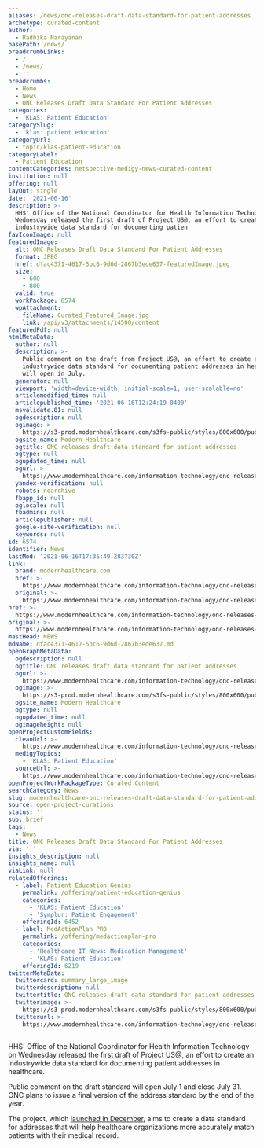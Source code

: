 ```yaml
---
aliases: /news/onc-releases-draft-data-standard-for-patient-addresses
archetype: curated-content
author:
  - Radhika Narayanan
basePath: /news/
breadcrumbLinks:
  - /
  - /news/
  - ''
breadcrumbs:
  - Home
  - News
  - ONC Releases Draft Data Standard For Patient Addresses
categories:
  - 'KLAS: Patient Education'
categorySlug:
  - 'klas: patient education'
categoryUrl:
  - topic/klas-patient-education
categoryLabel:
  - Patient Education
contentCategories: netspective-medigy-news-curated-content
institution: null
offering: null
layOut: single
date: '2021-06-16'
description: >-
  HHS' Office of the National Coordinator for Health Information Technology on
  Wednesday released the first draft of Project US@, an effort to create an
  industrywide data standard for documenting patien
favIconImage: null
featuredImage:
  alt: ONC Releases Draft Data Standard For Patient Addresses
  format: JPEG
  href: dfac4371-4617-5bc6-9d6d-2867b3ede637-featuredImage.jpeg
  size:
    - 600
    - 800
  valid: true
  workPackage: 6574
  wpAttachment:
    fileName: Curated_Featured_Image.jpg
    link: /api/v3/attachments/14500/content
featuredPdf: null
htmlMetaData:
  author: null
  description: >-
    Public comment on the draft from Project US@, an effort to create an
    industrywide data standard for documenting patient addresses in healthcare,
    will open in July.
  generator: null
  viewport: 'width=device-width, initial-scale=1, user-scalable=no'
  articlemodified_time: null
  articlepublished_time: '2021-06-16T12:24:19-0400'
  msvalidate.01: null
  ogdescription: null
  ogimage: >-
    https://s3-prod.modernhealthcare.com/s3fs-public/styles/800x600/public/TRANSFORMATION02_181019992_AR_-1_DDJOGFTQMVQU.jpg
  ogsite_name: Modern Healthcare
  ogtitle: ONC releases draft data standard for patient addresses
  ogtype: null
  ogupdated_time: null
  ogurl: >-
    https://www.modernhealthcare.com/information-technology/onc-releases-draft-data-standard-patient-addresses
  yandex-verification: null
  robots: noarchive
  fbapp_id: null
  oglocale: null
  fbadmins: null
  articlepublisher: null
  google-site-verification: null
  keywords: null
id: 6574
identifier: News
lastMod: '2021-06-16T17:36:49.283730Z'
link:
  brand: modernhealthcare.com
  href: >-
    https://www.modernhealthcare.com/information-technology/onc-releases-draft-data-standard-patient-addresses
  original: >-
    https://www.modernhealthcare.com/information-technology/onc-releases-draft-data-standard-patient-addresses
href: >-
  https://www.modernhealthcare.com/information-technology/onc-releases-draft-data-standard-patient-addresses
original: >-
  https://www.modernhealthcare.com/information-technology/onc-releases-draft-data-standard-patient-addresses
mastHead: NEWS
mdName: dfac4371-4617-5bc6-9d6d-2867b3ede637.md
openGraphMetaData:
  ogdescription: null
  ogtitle: ONC releases draft data standard for patient addresses
  ogurl: >-
    https://www.modernhealthcare.com/information-technology/onc-releases-draft-data-standard-patient-addresses
  ogimage: >-
    https://s3-prod.modernhealthcare.com/s3fs-public/styles/800x600/public/TRANSFORMATION02_181019992_AR_-1_DDJOGFTQMVQU.jpg
  ogsite_name: Modern Healthcare
  ogtype: null
  ogupdated_time: null
  ogimageheight: null
openProjectCustomFields:
  cleanUrl: >-
    https://www.modernhealthcare.com/information-technology/onc-releases-draft-data-standard-patient-addresses
  medigyTopics:
    - 'KLAS: Patient Education'
  sourceUrl: >-
    https://www.modernhealthcare.com/information-technology/onc-releases-draft-data-standard-patient-addresses
openProjectWorkPackageType: Curated Content
searchCategory: News
slug: modernhealthcare-onc-releases-draft-data-standard-for-patient-addresses
source: open-project-curations
status: ''
sub: brief
tags:
  - News
title: ONC Releases Draft Data Standard For Patient Addresses
via: ' '
insights_description: null
insights_name: null
viaLink: null
relatedOfferings:
  - label: Patient Education Genius
    permalink: /offering/patient-education-genius
    categories:
      - 'KLAS: Patient Education'
      - 'Symplur: Patient Engagement'
    offeringId: 6452
  - label: MedActionPlan PRO
    permalink: /offering/medactionplan-pro
    categories:
      - 'Healthcare IT News: Medication Management'
      - 'KLAS: Patient Education'
    offeringId: 6219
twitterMetaData:
  twittercard: summary_large_image
  twitterdescription: null
  twittertitle: ONC releases draft data standard for patient addresses
  twitterimage: >-
    https://s3-prod.modernhealthcare.com/s3fs-public/styles/800x600/public/TRANSFORMATION02_181019992_AR_-1_DDJOGFTQMVQU.jpg
  twitterurl: >-
    https://www.modernhealthcare.com/information-technology/onc-releases-draft-data-standard-patient-addresses
---
```

<p>HHS' Office of the National Coordinator for Health Information Technology on Wednesday released the first draft of Project US@, an effort to create an industrywide data standard for documenting patient addresses in healthcare.</p><p>Public comment on the draft standard will open July 1 and close July 31. ONC plans to issue a final version of the address standard by the end of the year.</p><p>The project, which <a href="https://www.modernhealthcare.com/information-technology/onc-create-industry-data-standard-patient-addresses">launched in December</a>, aims to create a data standard for addresses that will help healthcare organizations more accurately match patients with their medical record.</p><p>&nbsp;</p>